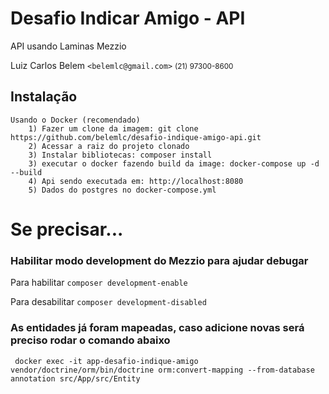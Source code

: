 # Desafio Indicar Amigo - API

API usando Laminas Mezzio

Luiz Carlos Belem `<belemlc@gmail.com>`
<small>(21) 97300-8600</small>

## Instalação
    Usando o Docker (recomendado)
        1) Fazer um clone da imagem: git clone https://github.com/belemlc/desafio-indique-amigo-api.git
        2) Acessar a raiz do projeto clonado
        3) Instalar bibliotecas: composer install
        3) executar o docker fazendo build da image: docker-compose up -d --build
        4) Api sendo executada em: http://localhost:8080
        5) Dados do postgres no docker-compose.yml


# Se precisar...

### Habilitar modo development do Mezzio para ajudar debugar 
Para habilitar 
```composer development-enable```

Para desabilitar 
```composer development-disabled```

### As entidades já foram mapeadas, caso adicione novas será preciso rodar o comando abaixo
``` docker exec -it app-desafio-indique-amigo vendor/doctrine/orm/bin/doctrine orm:convert-mapping --from-database annotation src/App/src/Entity```
